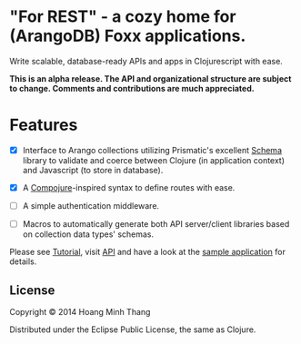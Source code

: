 # "For REST" - a cozy home for (ArangoDB) Foxx applications.

Write scalable, database-ready APIs and apps in Clojurescript with ease.


**This is an alpha release. The API and organizational structure are
subject to change. Comments and contributions are much appreciated.**


# Features

- [x] Interface to Arango collections utilizing Prismatic's excellent
[Schema](https://github.com/Prismatic/schema) library to validate and coerce
between Clojure (in application context) and Javascript (to store in database).

- [x] A [Compojure](https://github.com/weavejester/compojure/)-inspired syntax
to define routes with ease.

- [ ] A simple authentication middleware.

- [ ] Macros to automatically generate both API server/client libraries based on
collection data types' schemas.

Please see [Tutorial](https://github.com/arango-cljs/arango-cljs/wiki/Tutorial), visit [API]()
and have a look at the [sample application](sample-app/dev/app.cljs) for details.

## License

Copyright © 2014 Hoang Minh Thang

Distributed under the Eclipse Public License, the same as Clojure.
